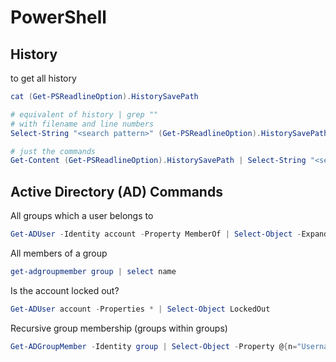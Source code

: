 # PowerShell

## History
to get all history
```PowerShell
cat (Get-PSReadlineOption).HistorySavePath

# equivalent of history | grep ""
# with filename and line numbers
Select-String "<search pattern>" (Get-PSReadlineOption).HistorySavePath

# just the commands
Get-Content (Get-PSReadlineOption).HistorySavePath | Select-String "<search pattern>" 
```

## Active Directory (AD) Commands

All groups which a user belongs to
```PowerShell
Get-ADUser -Identity account -Property MemberOf | Select-Object -ExpandProperty MemberOf | ForEach-Object { Get-ADGroup -Identity $_ }
```

All members of a group
```PowerShell
get-adgroupmember group | select name
```

Is the account locked out?
```PowerShell
Get-ADUser account -Properties * | Select-Object LockedOut
```

Recursive group membership (groups within groups)
```PowerShell
Get-ADGroupMember -Identity group | Select-Object -Property @{n="Username";e={$_.Name}}, @{n="AD Group";e={group}}, Department
```